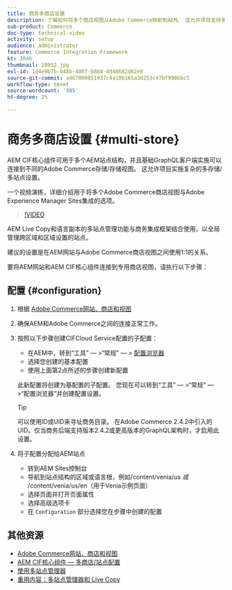 ```yaml
---
title: 商务多商店设置
description: 了解如何将多个商店视图从Adobe Commerce映射到AEM。 这允许项目支持多租户和多语言用例。
sub-product: Commerce
doc-type: technical-video
activity: setup
audience: administrator
feature: Commerce Integration Framework
kt: 3046
thumbnail: 28952.jpg
exl-id: 1d4e9b7b-848b-4007-b884-dd48682d62e8
source-git-commit: a467009851937c4a10b165a3d253c47bf990bbc5
workflow-type: tm+mt
source-wordcount: '385'
ht-degree: 2%

---
```


# 商务多商店设置 {#multi-store}

AEM CIF核心组件可用于多个AEM站点结构，并且基础GraphQL客户端实施可以连接到不同的Adobe Commerce存储/存储视图。 这允许项目实施复杂的多存储/多站点设置。

一个视频演练，详细介绍用于将多个Adobe Commerce商店视图与Adobe Experience Manager Sites集成的选项。

>[!VIDEO](https://video.tv.adobe.com/v/28952/?quality=12)

AEM Live Copy和语言副本的多站点管理功能与商务集成框架结合使用，以全局管理跨区域和区域设置的站点。

建议的设置是在AEM网站与Adobe Commerce商店视图之间使用1:1的关系。

要将AEM网站和AEM CIF核心组件连接到专用商店视图，请执行以下步骤：

## 配置 {#configuration}

1. 根据 [Adobe Commerce网站、商店和视图](https://docs.magento.com/m2/ce/user_guide/stores/websites-stores-views.html)

2. 确保AEM和Adobe Commerce之间的连接正常工作。

3. 按照以下步骤创建CIFCloud Service配置的子配置：

   * 在AEM中，转到“工具” — >“常规” — > [配置浏览器](/help/sites-administering/configurations.md#using-configuration-browser)
   * 选择您创建的基本配置
   * 使用上面第2点所述的步骤创建新配置

   此新配置将创建为基配置的子配置。 您现在可以转到“工具” — >“常规” — >“配置浏览器”并创建配置设置。

   >[!TIP]
   >
   > 可以使用ID或UID来寻址商务目录。 在Adobe Commerce 2.4.2中引入的UID。仅当商务后端支持版本2.4.2或更高版本的GraphQL架构时，才启用此设置。

4. 将子配置分配给AEM站点

   * 转到AEM Sites控制台
   * 导航到站点结构的区域或语言根，例如/content/venia/us _或_ /content/venia/us/en（用于Venia示例页面）
   * 选择页面并打开页面属性
   * 选择高级选项卡
   * 在 `Configuration` 部分选择您在步骤中创建的配置

## 其他资源

* [Adobe Commerce网站、商店和视图](https://docs.magento.com/m2/ce/user_guide/stores/websites-stores-views.html)
* [AEM CIF核心组件 — 多商店/站点配置](https://github.com/adobe/aem-core-cif-components/wiki/configuration#multi-store--site-configuration)
* [使用多站点管理器](https://experienceleague.adobe.com/docs/experience-manager-learn/sites/translation/multi-site-manager-feature-video-use.html)
* [重用内容：多站点管理器和 Live Copy](/help/sites-administering/msm.md)
